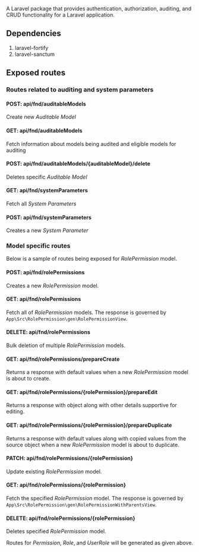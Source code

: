 A Laravel package that provides authentication, authorization, auditing, and CRUD functionality for a Laravel application.

## Dependencies

1. laravel-fortify
2. laravel-sanctum

## Exposed routes
### Routes related to auditing and system parameters
#### POST: api/fnd/auditableModels
Create new _Auditable Model_


#### GET: api/fnd/auditableModels
Fetch information about models being audited and eligible models for auditing

#### POST: api/fnd/auditableModels/{auditableModel}/delete
Deletes specific _Auditable Model_

#### GET: api/fnd/systemParameters
Fetch all _System Parameters_

#### POST: api/fnd/systemParameters
Creates a new _System Parameter_

### Model specific routes
Below is a sample of routes being exposed for _RolePermission_ model.
#### POST: api/fnd/rolePermissions
Creates a new _RolePermission_ model.

#### GET: api/fnd/rolePermissions
Fetch all of _RolePermission_ models. The response is governed by `App\Src\RolePermission\gen\RolePermissionView`.

#### DELETE: api/fnd/rolePermissions
Bulk deletion of multiple _RolePermission_ models.

#### GET: api/fnd/rolePermissions/prepareCreate
Returns a response with default values when a new _RolePermission_ model is about to create.

#### GET: api/fnd/rolePermissions/{rolePermission}/prepareEdit
Returns a response with object along with other details supportive for editing.

#### GET: api/fnd/rolePermissions/{rolePermission}/prepareDuplicate
Returns a response with default values along with copied values from the source object when a new _RolePermission_ model is about to duplicate.

#### PATCH: api/fnd/rolePermissions/{rolePermission}
Update existing _RolePermission_ model.

#### GET: api/fnd/rolePermissions/{rolePermission}
Fetch the specified _RolePermission_ model. The response is governed by `App\Src\RolePermission\gen\RolePermissionWithParentsView`.

#### DELETE: api/fnd/rolePermissions/{rolePermission}
Deletes specified _RolePermission_ model.

Routes for _Permission_, _Role_, and _UserRole_ will be generated as given above.